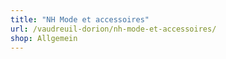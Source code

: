 ```yaml
---
title: "NH Mode et accessoires"
url: /vaudreuil-dorion/nh-mode-et-accessoires/
shop: Allgemein
---
```

